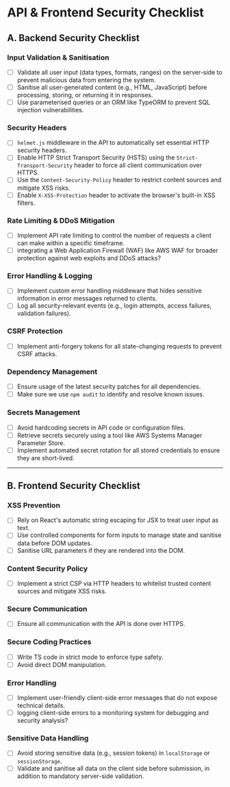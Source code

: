 # API & Frontend Security Checklist

## A. Backend Security Checklist

### Input Validation & Sanitisation
-   [ ] Validate all user input (data types, formats, ranges) on the server-side to prevent malicious data from entering the system.
-   [ ] Sanitise all user-generated content (e.g., HTML, JavaScript) before processing, storing, or returning it in responses.
-   [ ] Use parameterised queries or an ORM like TypeORM to prevent SQL injection vulnerabilities.

### Security Headers
-   [ ]  `helmet.js` middleware in the API to automatically set essential HTTP security headers.
-   [ ] Enable HTTP Strict Transport Security (HSTS) using the `Strict-Transport-Security` header to force all client communication over HTTPS.
-   [ ] Use the `Content-Security-Policy` header to restrict content sources and mitigate XSS risks.
-   [ ] Enable `X-XSS-Protection` header to activate the browser's built-in XSS filters.

### Rate Limiting & DDoS Mitigation
-   [ ] Implement API rate limiting to control the number of requests a client can make within a specific timeframe.
-   [ ]  integrating a Web Application Firewall (WAF) like AWS WAF for broader protection against web exploits and DDoS attacks?

### Error Handling & Logging
-   [ ] Implement custom error handling middleware that hides sensitive information in error messages returned to clients.
-   [ ] Log all security-relevant events (e.g., login attempts, access failures, validation failures).

### CSRF Protection
-   [ ] Implement anti-forgery tokens for all state-changing requests to prevent CSRF attacks.

### Dependency Management
-   [ ] Ensure usage of the latest security patches for all dependencies.
-   [ ] Make sure we use `npm audit` to identify and resolve known issues.

### Secrets Management
-   [ ] Avoid hardcoding secrets in API code or configuration files.
-   [ ] Retrieve secrets securely using a tool like AWS Systems Manager Parameter Store.
-   [ ] Implement automated secret rotation for all stored credentials to ensure they are short-lived.

---

## B. Frontend Security Checklist

### XSS Prevention
-   [ ] Rely on React's automatic string escaping for JSX to treat user input as text.
-   [ ] Use controlled components for form inputs to manage state and sanitise data before DOM updates.
-   [ ] Sanitise URL parameters if they are rendered into the DOM.

### Content Security Policy
-   [ ] Implement a strict CSP via HTTP headers to whitelist trusted content sources and mitigate XSS risks.

### Secure Communication
-   [ ] Ensure all communication with the API is done over HTTPS.

### Secure Coding Practices
-   [ ] Write TS code in strict mode to enforce type safety.
-   [ ] Avoid direct DOM manipulation.

### Error Handling
-   [ ] Implement user-friendly client-side error messages that do not expose technical details.
-   [ ] logging client-side errors to a monitoring system for debugging and security analysis?

### Sensitive Data Handling
-   [ ] Avoid storing sensitive data (e.g., session tokens) in `localStorage` or `sessionStorage`.
-   [ ] Validate and sanitise all data on the client side before submission, in addition to mandatory server-side validation.
